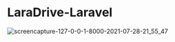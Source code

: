 # LaraDrive-Laravel
![screencapture-127-0-0-1-8000-2021-07-28-21_55_47](https://user-images.githubusercontent.com/73405867/139537796-27dd3fc4-fd0b-4313-a55d-2d7895e19a03.png)
